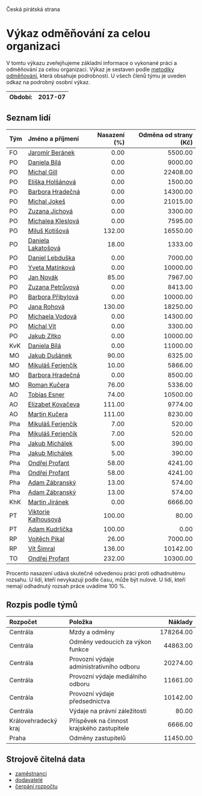 Česká pirátská strana

Výkaz odměňování za celou organizaci
===========================

V tomtu výkazu zveřejňujeme základní informace o vykonané práci a odměňování
za celou organizaci. Výkaz je sestaven podle [metodiky odměňování][metodika],
která obsahuje podrobnosti. U všech členů týmu je uveden odkaz na podrobný osobní výkaz.

Období:                  | 2017-07
-----------------------  | --------------------


Seznam lidí
--------------

| Tým   | Jméno a příjmení                                                  |   Nasazení (%) |   Odměna od strany (Kč) |
|:------|:------------------------------------------------------------------|---------------:|------------------------:|
| FO    | [Jaromír Beránek](../../tymy/FO/2017/07/jaromir-beranek/)         |           0.00 |                 5500.00 |
| PO    | [Daniela Bílá](../../tymy/PO/2017/07/daniela-bila/)               |           0.00 |                 9000.00 |
| PO    | [Michal Gill](../../tymy/PO/2017/07/michal-gill/)                 |           0.00 |                22408.00 |
| PO    | [Eliška Holšánová](../../tymy/PO/2017/07/eliska-holsanova/)       |           0.00 |                 1500.00 |
| PO    | [Barbora Hradečná](../../tymy/PO/2017/07/barbora-hradecna/)       |           0.00 |                14300.00 |
| PO    | [Michal Jokeš](../../tymy/PO/2017/07/michal-jokes/)               |           0.00 |                21015.00 |
| PO    | [Zuzana Jíchová](../../tymy/PO/2017/07/zuzana-jichova/)           |           0.00 |                 3300.00 |
| PO    | [Michalea  Kleslová](../../tymy/PO/2017/07/michalea--kleslova/)   |           0.00 |                 7595.00 |
| PO    | [Miluš Kotišová](../../tymy/PO/2017/07/milus-kotisova/)           |         132.00 |                16550.00 |
| PO    | [Daniela Lakatošová](../../tymy/PO/2017/07/daniela-lakatosova/)   |          18.00 |                 1333.00 |
| PO    | [Daniel Lebduška](../../tymy/PO/2017/07/daniel-lebduska/)         |           0.00 |                 7000.00 |
| PO    | [Yveta Matínková](../../tymy/PO/2017/07/yveta-matinkova/)         |           0.00 |                10000.00 |
| PO    | [Jan Novák](../../tymy/PO/2017/07/jan-novak/)                     |          85.00 |                 7967.00 |
| PO    | [Zuzana Petrůvová](../../tymy/PO/2017/07/zuzana-petruvova/)       |           0.00 |                 8413.00 |
| PO    | [Barbora Přibylová](../../tymy/PO/2017/07/barbora-pribylova/)     |           0.00 |                10000.00 |
| PO    | [Jana Rohová](../../tymy/PO/2017/07/jana-rohova/)                 |         130.00 |                18250.00 |
| PO    | [Michaela Vodová](../../tymy/PO/2017/07/michaela-vodova/)         |           0.00 |                14300.00 |
| PO    | [Michal Vít](../../tymy/PO/2017/07/michal-vit/)                   |           0.00 |                 3300.00 |
| PO    | [Jakub Zítko](../../tymy/PO/2017/07/jakub-zitko/)                 |           0.00 |                10000.00 |
| KvK   | [Daniela Bílá](../../tymy/KvK/2017/07/daniela-bila/)              |           0.00 |                11000.00 |
| MO    | [Jakub Dušánek](../../tymy/MO/2017/07/jakub-dusanek/)             |          90.00 |                 6325.00 |
| MO    | [Mikuláš Ferjenčík](../../tymy/MO/2017/07/mikulas-ferjencik/)     |          10.00 |                 5866.00 |
| MO    | [Barbora Hradečná](../../tymy/MO/2017/07/barbora-hradecna/)       |           0.00 |                 8500.00 |
| MO    | [Roman Kučera](../../tymy/MO/2017/07/roman-kucera/)               |          76.00 |                 5336.00 |
| AO    | [Tobias Esner](../../tymy/AO/2017/07/tobias-esner/)               |          74.00 |                10500.00 |
| AO    | [Elizabet Kovačeva](../../tymy/AO/2017/07/elizabet-kovaceva/)     |         111.00 |                 9774.00 |
| AO    | [Martin Kučera](../../tymy/AO/2017/07/martin-kucera/)             |         111.00 |                 8230.00 |
| Pha   | [Mikuláš Ferjenčík](../../tymy/Pha/2017/07/mikulas-ferjencik/)    |           7.00 |                  520.00 |
| Pha   | [Mikuláš Ferjenčík](../../tymy/Pha/2017/07/mikulas-ferjencik/)    |           7.00 |                  520.00 |
| Pha   | [Jakub Michálek](../../tymy/Pha/2017/07/jakub-michalek/)          |           5.00 |                  390.00 |
| Pha   | [Jakub Michálek](../../tymy/Pha/2017/07/jakub-michalek/)          |           5.00 |                  390.00 |
| Pha   | [Ondřej Profant](../../tymy/Pha/2017/07/ondrej-profant/)          |          58.00 |                 4241.00 |
| Pha   | [Ondřej Profant](../../tymy/Pha/2017/07/ondrej-profant/)          |          58.00 |                 4241.00 |
| Pha   | [Adam Zábranský](../../tymy/Pha/2017/07/adam-zabransky/)          |          13.00 |                  574.00 |
| Pha   | [Adam Zábranský](../../tymy/Pha/2017/07/adam-zabransky/)          |          13.00 |                  574.00 |
| KhK   | [Martin Jiránek](../../tymy/KhK/2017/07/martin-jiranek/)          |           0.00 |                 6666.00 |
| PT    | [Viktorie Kalhousová](../../tymy/PT/2017/07/viktorie-kalhousova/) |         100.00 |                   80.00 |
| PT    | [Adam Kudrlička](../../tymy/PT/2017/07/adam-kudrlicka/)           |         100.00 |                    0.00 |
| RP    | [Vojtěch Pikal](../../tymy/RP/2017/07/vojtech-pikal/)             |          26.00 |                 7000.00 |
| RP    | [Vít Šimral](../../tymy/RP/2017/07/vit-simral/)                   |         136.00 |                10142.00 |
| TO    | [Ondřej Profant](../../tymy/TO/2017/07/ondrej-profant/)           |         232.00 |                10300.00 |

Procento nasazení udává skutečně odvedenou práci proti odhadnutému rozsahu. 
U lidí, kteří nevykazují podle času, může být nulové. U lidí, kteří nemají odhadnutý rozsah
práce uvádíme 100 %.

Rozpis podle týmů
-----------------

| Rozpočet             | Položka                                    |   Náklady |
|:---------------------|:-------------------------------------------|----------:|
| Centrála             | Mzdy a odměny                              | 178264.00 |
| Centrála             | Odměny vedoucích za výkon funkce           |  44863.00 |
| Centrála             | Provozní výdaje administrativního odboru   |  20274.00 |
| Centrála             | Provozní výdaje mediálního odboru          |  11661.00 |
| Centrála             | Provozní výdaje předsednictva              |  10142.00 |
| Centrála             | Výdaje na právní záležitosti               |     80.00 |
| Královehradecký kraj | Příspěvek na činnost krajského zastupitele |   6666.00 |
| Praha                | Odměny zastupitelů                         |  11450.00 |

Strojově čitelná data
-------------------

* [zaměstnanci](zamestnanci.tsv)
* [dodavatelé](dodavatele.tsv)
* [čerpání rozpočtu](cerpani_rozpoctu.tsv)

[metodika]: https://redmine.pirati.cz/projects/po/wiki/Odmenovani
